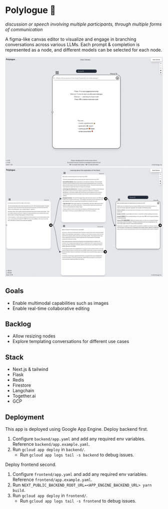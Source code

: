 # Polylogue 💬
_discussion or speech involving multiple participants, through multiple forms of communication_

A figma-like canvas editor to visualize and engage in branching conversations across various LLMs.
Each prompt & completion is represented as a node, and different models can be selected for each node.

![Initial view](assets/preview.png)
![Conversation view](assets/conversation-preview.png)

## Goals
- Enable multimodal capabilities such as images
- Enable real-time collaborative editing

## Backlog
- Allow resizing nodes
- Explore templating conversations for different use cases

## Stack
- Next.js & tailwind
- Flask
- Redis
- Firestore
- Langchain
- Together.ai
- GCP

## Deployment
This app is deployed using Google App Engine.
Deploy backend first.
1. Configure `backend/app.yaml` and add any required env variables. Reference `backend/app.example.yaml`.
2. Run `gcloud app deploy` in `backend/`.
    - Run `gcloud app logs tail -s backend` to debug issues.

Deploy frontend second.
1. Configure `frontend/app.yaml` and add any required env variables. Reference `frontend/app.example.yaml`.
2. Run `NEXT_PUBLIC_BACKEND_ROOT_URL=<APP_ENGINE_BACKEND_URL> yarn build`.
3. Run `gcloud app deploy` in `frontend/`.
    - Run `gcloud app logs tail -s frontend` to debug issues.
